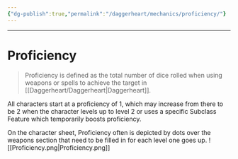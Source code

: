 ```yaml
---
{"dg-publish":true,"permalink":"/daggerheart/mechanics/proficiency/"}
---
```



---
# Proficiency
> Proficiency is defined as the total number of dice rolled when using weapons or spells to achieve the target in [[Daggerheart/Daggerheart\|Daggerheart]].

All characters start at a proficiency of 1, which may increase from there to be 2 when the character levels up to level 2 or uses a specific Subclass Feature which temporarily boosts proficiency.

On the character sheet, Proficiency often is depicted by dots over the weapons section that need to be filled in for each level one goes up.
![[Proficiency.png\|Proficiency.png]]